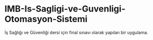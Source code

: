 # IMB-Is-Sagligi-ve-Guvenligi-Otomasyon-Sistemi
İş Sağlığı ve Güvenliği dersi için final sınavı olarak yapılan bir uygulama.
